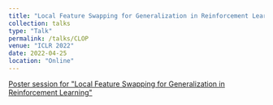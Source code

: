 ```yaml
---
title: "Local Feature Swapping for Generalization in Reinforcement Learning"
collection: talks
type: "Talk"
permalink: /talks/CLOP
venue: "ICLR 2022"
date: 2022-04-25
location: "Online"
---
```


[Poster session for "Local Feature Swapping for Generalization in Reinforcement Learning"](https://iclr.cc/virtual/2022/poster/5956)
